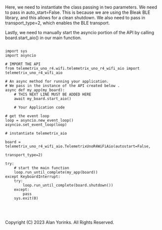 Here, we need to instantiate the class passing in two parameters.
We need to pass in auto_start=False. This is because we are using the Bleak BLE 
library, and this allows for a clean shutdown.
We also need to pass in transport_type=2, which enables the BLE transport.

Lastly, we need to manually start the asyncio portion of the API by calling
board.start_aio() in our main function.

```angular2html

import sys
import asyncio

# IMPORT THE API
from telemetrix_uno_r4.wifi.telemetrix_uno_r4_wifi_aio import telemetrix_uno_r4_wifi_aio

# An async method for running your application.
# We pass in the instance of the API created below .
async def my_app(my_board):
    # THIS NEXT LINE MUST BE ADDED HERE
    await my_board.start_aio()

    # Your Application code

# get the event loop
loop = asyncio.new_event_loop()
asyncio.set_event_loop(loop)

# instantiate telemetrix_aio

board = telemetrix_uno_r4_wifi_aio.TelemetrixUnoR4WiFiAio(autostart=False,
                                                          transport_type=2)

try:
    # start the main function
    loop.run_until_complete(my_app(board))
except KeyboardInterrupt:
    try:
        loop.run_until_complete(board.shutdown())
    except:
        pass
    sys.exit(0)

```

<br>
<br>

Copyright (C) 2023 Alan Yorinks. All Rights Reserved.